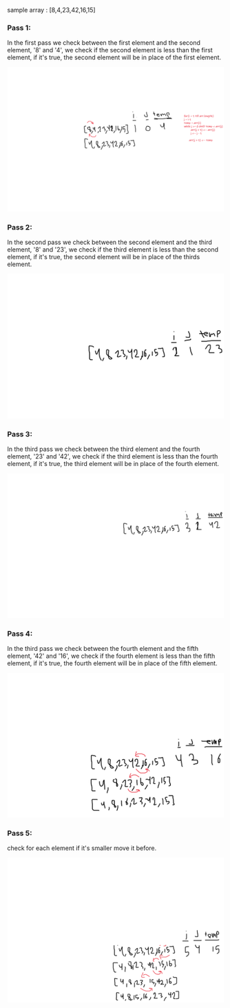 sample array : [8,4,23,42,16,15]

### Pass 1:

In the first pass we check between the first element and the second element, '8' and '4', we check if the second element is less than the first element, if it's true, the second element will be in place of the first element.

![pass 1](./pass1.png)

### Pass 2:

In the second pass we check between the second element and the third element, '8' and '23', we check if the third element is less than the second element, if it's true, the second element will be in place of the thirds element.

![pass 2](./pass2.png)

### Pass 3:

In the third pass we check between the third element and the fourth element, '23' and '42', we check if the third element is less than the fourth element, if it's true, the third element will be in place of the fourth element.

![pass 3](./pass3.png)

### Pass 4:

In the third pass we check between the fourth element and the fifth element, '42' and '16', we check if the fourth element is less than the fifth element, if it's true, the fourth element will be in place of the fifth element.

![pass 4](./pass4.png)

### Pass 5:

check for each element if it's smaller move it before.  

![pass 5](./pass5.png)